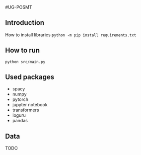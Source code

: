 #UG-POSMT

## Introduction

How to install libraries
`python -m pip install requirements.txt`

## How to run

`python src/main.py`

## Used packages
* spacy
* numpy
* pytorch
* jupyter notebook
* transformers
* loguru
* pandas

## Data

TODO
